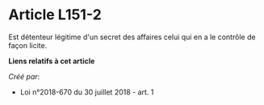 # Article L151-2

Est détenteur légitime d'un secret des affaires celui qui en a le contrôle de façon licite.

**Liens relatifs à cet article**

_Créé par_:

  - Loi n°2018-670 du 30 juillet 2018 - art. 1
